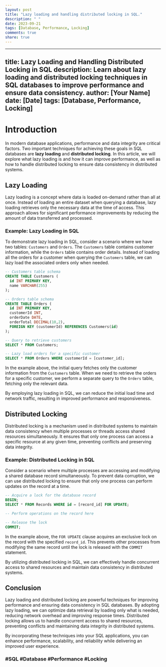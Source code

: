 ```yaml
---
layout: post
title: "Lazy loading and handling distributed locking in SQL."
description: " "
date: 2023-09-21
tags: [Database, Performance, Locking]
comments: true
share: true
---
```


---
title: Lazy Loading and Handling Distributed Locking in SQL
description: Learn about lazy loading and distributed locking techniques in SQL databases to improve performance and ensure data consistency.
author: [Your Name]
date: [Date]
tags: [Database, Performance, Locking]
---

# Introduction

In modern database applications, performance and data integrity are critical factors. Two important techniques for achieving these goals in SQL databases are **lazy loading** and **distributed locking**. In this article, we will explore what lazy loading is and how it can improve performance, as well as how to handle distributed locking to ensure data consistency in distributed systems.

## Lazy Loading

Lazy loading is a concept where data is loaded on-demand rather than all at once. Instead of loading an entire dataset when querying a database, lazy loading retrieves only the necessary data at the time of access. This approach allows for significant performance improvements by reducing the amount of data transferred and processed.

### Example: Lazy Loading in SQL

To demonstrate lazy loading in SQL, consider a scenario where we have two tables: `Customers` and `Orders`. The `Customers` table contains customer information, while the `Orders` table contains order details. Instead of loading all the orders for a customer when querying the `Customers` table, we can lazy load the associated orders only when needed.

```sql
-- Customers table schema
CREATE TABLE Customers (
  id INT PRIMARY KEY,
  name VARCHAR(255)
);

-- Orders table schema
CREATE TABLE Orders (
  id INT PRIMARY KEY,
  customerId INT,
  orderDate DATE,
  orderTotal DECIMAL(10,2),
  FOREIGN KEY (customerId) REFERENCES Customers(id)
);

-- Query to retrieve customers
SELECT * FROM Customers;

-- Lazy load orders for a specific customer
SELECT * FROM Orders WHERE customerId = [customer_id];
```
In the example above, the initial query fetches only the customer information from the `Customers` table. When we need to retrieve the orders for a specific customer, we perform a separate query to the `Orders` table, fetching only the relevant data.

By employing lazy loading in SQL, we can reduce the initial load time and network traffic, resulting in improved performance and responsiveness.

## Distributed Locking

Distributed locking is a mechanism used in distributed systems to maintain data consistency when multiple processes or threads access shared resources simultaneously. It ensures that only one process can access a specific resource at any given time, preventing conflicts and preserving data integrity.

### Example: Distributed Locking in SQL

Consider a scenario where multiple processes are accessing and modifying a shared database record simultaneously. To prevent data corruption, we can use distributed locking to ensure that only one process can perform updates on the record at a time.

```sql
-- Acquire a lock for the database record
BEGIN;
SELECT * FROM Records WHERE id = [record_id] FOR UPDATE;

-- Perform operations on the record here

-- Release the lock
COMMIT;
```

In the example above, the `FOR UPDATE` clause acquires an exclusive lock on the record with the specified `record_id`. This prevents other processes from modifying the same record until the lock is released with the `COMMIT` statement.

By utilizing distributed locking in SQL, we can effectively handle concurrent access to shared resources and maintain data consistency in distributed systems.

## Conclusion

Lazy loading and distributed locking are powerful techniques for improving performance and ensuring data consistency in SQL databases. By adopting lazy loading, we can optimize data retrieval by loading only what is needed, reducing network overhead and improving response times. Distributed locking allows us to handle concurrent access to shared resources, preventing conflicts and maintaining data integrity in distributed systems.

By incorporating these techniques into your SQL applications, you can enhance performance, scalability, and reliability while delivering an improved user experience.

### #SQL #Database #Performance #Locking